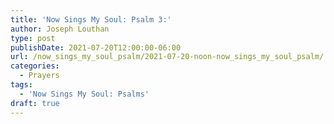 ```yaml
---
title: 'Now Sings My Soul: Psalm 3:'
author: Joseph Louthan
type: post
publishDate: 2021-07-20T12:00:00-06:00
url: /now_sings_my_soul_psalm/2021-07-20-noon-now_sings_my_soul_psalm/
categories:
  - Prayers
tags:
  - 'Now Sings My Soul: Psalms'
draft: true
---
```

<pre>
<div style="font-variant: small-caps;">

</div>

</pre>
